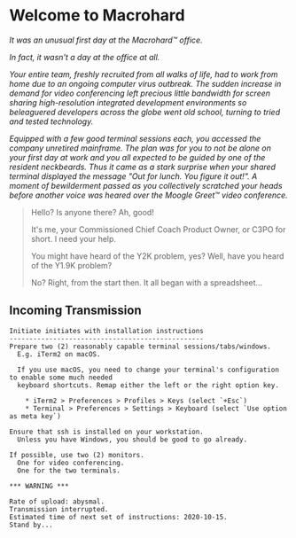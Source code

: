 # Welcome to Macrohard

_It was an unusual first day at the Macrohard™ office._

_In fact, it wasn't a day at the office at all._

_Your entire team, freshly recruited from all walks of life, had to work from home due to an ongoing computer virus outbreak. The sudden increase in demand for video conferencing left precious little bandwidth for screen sharing high-resolution integrated development environments so beleaguered developers across the globe went old school, turning to tried and tested technology._

_Equipped with a few good terminal sessions each, you accessed the company unretired mainframe. The plan was for you to not be alone on your first day at work and you all expected to be guided by one of the resident neckbeards. Thus it came as a stark surprise when your shared terminal displayed the message "Out for lunch. You figure it out!". A moment of bewilderment passed as you collectively scratched your heads before another voice was heared over the Moogle Greet™ video conference._

> Hello? Is anyone there? Ah, good! 
>
> It's me, your Commissioned Chief Coach Product Owner, or C3PO for short. I need your help.
>
> You might have heard of the Y2K problem, yes? Well, have you heard of the Y1.9K problem?
>
> No? Right, from the start then. It all began with a spreadsheet...


## Incoming Transmission

```
Initiate initiates with installation instructions
-------------------------------------------------
Prepare two (2) reasonably capable terminal sessions/tabs/windows.
  E.g. iTerm2 on macOS.

  If you use macOS, you need to change your terminal's configuration to enable some much needed
  keyboard shortcuts. Remap either the left or the right option key.

    * iTerm2 > Preferences > Profiles > Keys (select `+Esc`)
    * Terminal > Preferences > Settings > Keyboard (select `Use option as meta key`)

Ensure that ssh is installed on your workstation.
  Unless you have Windows, you should be good to go already.

If possible, use two (2) monitors.
  One for video conferencing.
  One for the two terminals.

*** WARNING ***

Rate of upload: abysmal.
Transmission interrupted.
Estimated time of next set of instructions: 2020-10-15.
Stand by...
```
